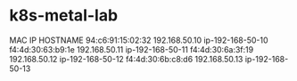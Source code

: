 # k8s-metal-lab

MAC                 IP              HOSTNAME
94:c6:91:15:02:32   192.168.50.10   ip-192-168-50-10
f4:4d:30:63:b9:1e   192.168.50.11   ip-192-168-50-11
f4:4d:30:6a:3f:19   192.168.50.12   ip-192-168-50-12
f4:4d:30:6b:c8:d6   192.168.50.13   ip-192-168-50-13
